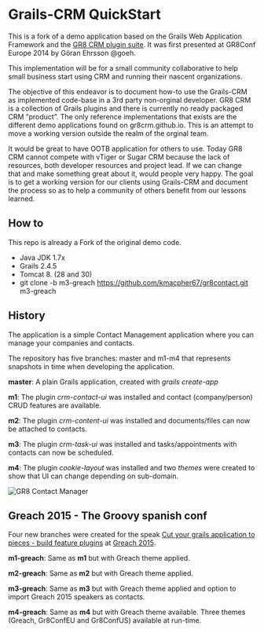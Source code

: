 # Grails-CRM QuickStart

This is a fork of a demo application based on the Grails Web Application Framework and the [GR8 CRM plugin suite](http://gr8crm.github.io/).
It was first presented at GR8Conf Europe 2014 by Göran Ehrsson @goeh.

This implementation will be for a small community collaborative to help small business start using CRM and running their nascent organizations. 

The objective of this endeavor is to document how-to use the Grails-CRM as implemented code-base in a 3rd party non-orginal developer. GR8 CRM is a collection of Grails plugins and there is currently no ready packaged CRM ”product”. The only reference implementations that exists are the different demo applications found on gr8crm.github.io.  This is an attempt to move a working version outside the realm of the orginal team. 
 
It would be great to have OOTB application for others to use. Today GR8 CRM cannot compete with vTiger or Sugar CRM because the lack of resources, both developer resources and project lead. If we can change that and make something great about it, would people very happy.
The goal is to get a working version for our clients using Grails-CRM and document the process so as to help a community of others benefit from our lessons learned. 

## How to 
This repo is already a Fork of the original demo code. 

* Java JDK 1.7x
* Grails 2.4.5
* Tomcat 8. (28 and 30)
* git clone -b m3-greach https://github.com/kmacpher67/gr8contact.git m3-greach

## History
The application is a simple Contact Management application where you can manage your companies and contacts.

The repository has five branches: master and m1-m4 that represents snapshots in time when developing the application.

**master**: A plain Grails application, created with *grails create-app*

**m1**: The plugin *crm-contact-ui* was installed and contact (company/person) CRUD features are available.

**m2**: The plugin *crm-content-ui* was installed and documents/files can now be attached to contacts.

**m3**: The plugin *crm-task-ui* was installed and tasks/appointments with contacts can now be scheduled.

**m4**: The plugin *cookie-layout* was installed and two *themes* were created to show that UI can change depending on sub-domain.

![GR8 Contact Manager](src/docs/images/crm-contact-show.png)

## Greach 2015 - The Groovy spanish conf

Four new branches were created for the speak
[Cut your grails application to pieces - build feature plugins](http://greachconf.com/speakers/goran-ehrsson-cut-your-grails-application-to-pieces-build-feature-plugins/)
at [Greach 2015](http://greachconf.com).

**m1-greach**: Same as **m1** but with Greach theme applied.

**m2-greach**: Same as **m2** but with Greach theme applied.

**m3-greach**: Same as **m3** but with Greach theme applied and option to import Greach 2015 speakers as contacts.

**m4-greach**: Same as **m4** but with Greach theme available. Three themes (Greach, Gr8ConfEU and Gr8ConfUS) available at run-time.
